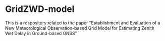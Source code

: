 # GridZWD-model
This is a respository related to the paper "Establishment and Evaluation of a New Meteorological Observation-based Grid Model for Estimating Zenith Wet Delay in Ground-based GNSS"
